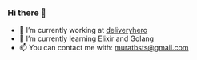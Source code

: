 ### Hi there 👋

- 🔭 I’m currently working at [deliveryhero](https://github.com/deliveryhero)
- 🌱 I’m currently learning Elixir and Golang
- 📫 You can contact me with: [muratbsts@gmail.com](mailto://muratbsts@gmail.com)

